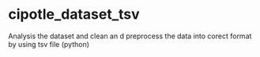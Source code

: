 # cipotle_dataset_tsv
Analysis the dataset and clean an d preprocess the data into corect format by using tsv file (python)
